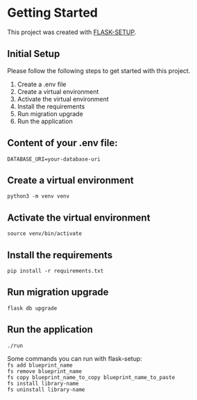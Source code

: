 # Getting Started

This project was created with [FLASK-SETUP](https://github.com/mrteey/flask-setup).

## Initial Setup
Please follow the following steps to get started with this project.
1. Create a .env file
2. Create a virtual environment
3. Activate the virtual environment
4. Install the requirements
5. Run migration upgrade
6. Run the application

## Content of your .env file:
```DATABASE_URI=your-database-uri```

## Create a virtual environment
```python3 -m venv venv```

## Activate the virtual environment
```source venv/bin/activate```

## Install the requirements
```pip install -r requirements.txt```

## Run migration upgrade
```flask db upgrade```

## Run the application
```./run```

Some commands you can run with flask-setup:
<br />
```fs add blueprint_name```
<br />
```fs remove blueprint_name```
<br />
```fs copy blueprint_name_to_copy blueprint_name_to_paste```
<br />
```fs install library-name```
<br />
```fs uninstall library-name```
<br />

